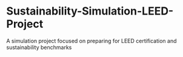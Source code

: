 # Sustainability-Simulation-LEED-Project
A simulation project focused on preparing for LEED certification and sustainability benchmarks
